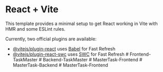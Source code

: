 # React + Vite

This template provides a minimal setup to get React working in Vite with HMR and some ESLint rules.

Currently, two official plugins are available:

- [@vitejs/plugin-react](https://github.com/vitejs/vite-plugin-react/blob/main/packages/plugin-react/README.md) uses [Babel](https://babeljs.io/) for Fast Refresh
- [@vitejs/plugin-react-swc](https://github.com/vitejs/vite-plugin-react-swc) uses [SWC](https://swc.rs/) for Fast Refresh
#   F r o n t e n d - T a s k M a s t e r  
 #   B a c k e n d - T a s k M a s t e r  
 #   M a s t e r T a s k - F r o n t e n d  
 #   M a s t e r T a s k - B a c k e n d  
 #   M a s t e r T a s k - F r o n t e n d  
 